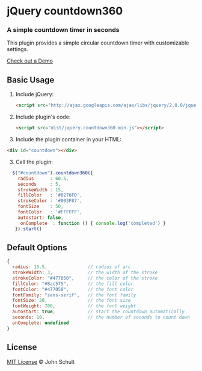 # jQuery countdown360

### A simple countdown timer in seconds

This plugin provides a simple circular countdown timer with customizable settings.

[Check out a Demo](http://jsfiddle.net/johnschult/gs3WY/)

## Basic Usage

1. Include jQuery:

	```html
	<script src="http://ajax.googleapis.com/ajax/libs/jquery/2.0.0/jquery.min.js"></script>
	```

2. Include plugin's code:

	```html
	<script src="dist/jquery.countdown360.min.js"></script>
	```

3. Include the plugin container in your HTML:

  ```html
  <div id="countdown"></div>
  ```

3. Call the plugin:

```javascript
  $("#countdown").countdown360({
    radius      : 60.5,
    seconds     : 5,
    strokeWidth : 15,
    fillColor   : '#0276FD',
    strokeColor : '#003F87',
    fontSize    : 50,
    fontColor   : '#FFFFFF',
    autostart: false,
     onComplete  : function () { console.log('completed') }
   }).start()
```
	
## Default Options

```javascript
{
  radius: 15.5,               // radius of arc
  strokeWidth: 3,             // the width of the stroke
  strokeColor: "#477050",     // the color of the stroke
  fillColor: "#8ac575",       // the fill color
  fontColor: "#477050",       // the font color
  fontFamily: "sans-serif",   // the font family
  fontSize: 20,               // the font size
  fontWeight: 700,            // the font weight
  autostart: true,            // start the countdown automatically
  seconds: 10,                // the number of seconds to count down
  onComplete: undefined
}
```

## License

[MIT License](http://johnschult.mit-license.org/) © John Schult
